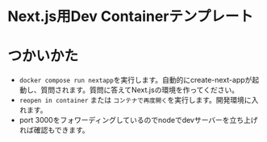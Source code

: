 # Next.js用Dev Containerテンプレート

# つかいかた

- `docker compose run nextapp`を実行します。自動的にcreate-next-appが起動し、質問されます。質問に答えてNext.jsの環境を作ってください。
- `reopen in container` または `コンテナで再度開く`を実行します。開発環境に入れます。
- port 3000をフォワーディングしているのでnodeでdevサーバーを立ち上げれば確認もできます。